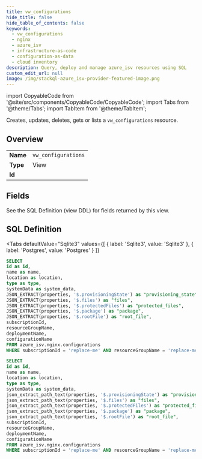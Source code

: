 ```yaml
--- 
title: vw_configurations
hide_title: false
hide_table_of_contents: false
keywords:
  - vw_configurations
  - nginx
  - azure_isv
  - infrastructure-as-code
  - configuration-as-data
  - cloud inventory
description: Query, deploy and manage azure_isv resources using SQL
custom_edit_url: null
image: /img/stackql-azure_isv-provider-featured-image.png
---
```


import CopyableCode from '@site/src/components/CopyableCode/CopyableCode';
import Tabs from '@theme/Tabs';
import TabItem from '@theme/TabItem';

Creates, updates, deletes, gets or lists a <code>vw_configurations</code> resource.

## Overview
<table><tbody>
<tr><td><b>Name</b></td><td><code>vw_configurations</code></td></tr>
<tr><td><b>Type</b></td><td>View</td></tr>
<tr><td><b>Id</b></td><td><CopyableCode code="azure_isv.nginx.vw_configurations" /></td></tr>
</tbody></table>

## Fields

See the SQL Definition (view DDL) for fields returned by this view.

## SQL Definition

<Tabs
defaultValue="Sqlite3"
values={[
{ label: 'Sqlite3', value: 'Sqlite3' },
{ label: 'Postgres', value: 'Postgres' }
]}
>
<TabItem value="Sqlite3">

```sql
SELECT
id as id,
name as name,
location as location,
type as type,
systemData as system_data,
JSON_EXTRACT(properties, '$.provisioningState') as "provisioning_state",
JSON_EXTRACT(properties, '$.files') as "files",
JSON_EXTRACT(properties, '$.protectedFiles') as "protected_files",
JSON_EXTRACT(properties, '$.package') as "package",
JSON_EXTRACT(properties, '$.rootFile') as "root_file",
subscriptionId,
resourceGroupName,
deploymentName,
configurationName
FROM azure_isv.nginx.configurations
WHERE subscriptionId = 'replace-me' AND resourceGroupName = 'replace-me' AND deploymentName = 'replace-me';
```

</TabItem>
<TabItem value="Postgres">

```sql
SELECT
id as id,
name as name,
location as location,
type as type,
systemData as system_data,
json_extract_path_text(properties, '$.provisioningState') as "provisioning_state",
json_extract_path_text(properties, '$.files') as "files",
json_extract_path_text(properties, '$.protectedFiles') as "protected_files",
json_extract_path_text(properties, '$.package') as "package",
json_extract_path_text(properties, '$.rootFile') as "root_file",
subscriptionId,
resourceGroupName,
deploymentName,
configurationName
FROM azure_isv.nginx.configurations
WHERE subscriptionId = 'replace-me' AND resourceGroupName = 'replace-me' AND deploymentName = 'replace-me';
```

</TabItem>
</Tabs>
